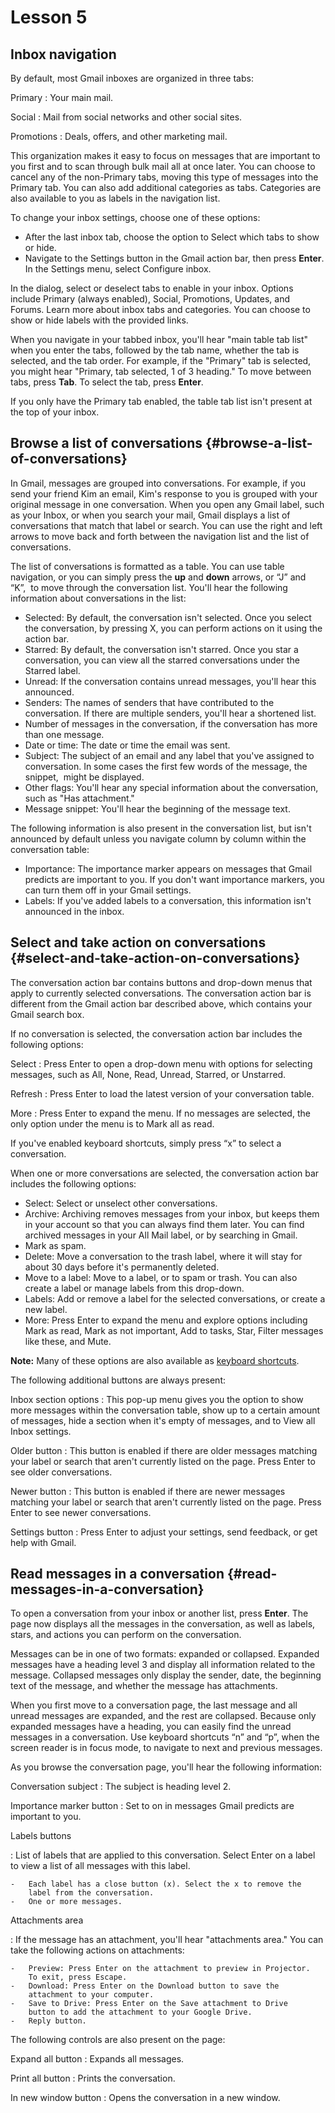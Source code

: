 # Lesson 5

## Inbox navigation

By default, most Gmail inboxes are organized in three tabs:

Primary
:   Your main mail.

Social
:   Mail from social networks and other social sites.

Promotions
:   Deals, offers, and other marketing mail.

This organization makes it easy to focus on messages that are important
to you first and to scan through bulk mail all at once later. You can
choose to cancel any of the non-Primary tabs, moving this type of
messages into the Primary tab. You can also add additional categories as
tabs. Categories are also available to you as labels in the navigation
list.

To change your inbox settings, choose one of these options:

-   After the last inbox tab, choose the option to Select which tabs to
    show or hide.
-   Navigate to the Settings button in the Gmail action bar, then press
    **Enter**. In the Settings menu, select Configure inbox.

In the dialog, select or deselect tabs to enable in your inbox. Options
include Primary (always enabled), Social, Promotions, Updates, and
Forums. Learn more about inbox tabs and categories. You can choose to
show or hide labels with the provided links.

When you navigate in your tabbed inbox, you'll hear "main table tab
list" when you enter the tabs, followed by the tab name, whether the tab
is selected, and the tab order. For example, if the "Primary" tab is
selected, you might hear "Primary, tab selected, 1 of 3 heading." To
move between tabs, press **Tab**. To select the tab, press **Enter**.

If you only have the Primary tab enabled, the table tab list isn't
present at the top of your inbox.

## Browse a list of conversations {#browse-a-list-of-conversations}

In Gmail, messages are grouped into conversations. For example, if you
send your friend Kim an email, Kim's response to you is grouped with
your original message in one conversation. When you open any Gmail
label, such as your Inbox, or when you search your mail, Gmail displays
a list of conversations that match that label or search. You can use the
right and left arrows to move back and forth between the navigation list
and the list of conversations.

The list of conversations is formatted as a table. You can use table
navigation, or you can simply press the **up** and **down** arrows, or
“J” and “K”,  to move through the conversation list. You'll hear the
following information about conversations in the list:

-   Selected: By default, the conversation isn't selected. Once you
    select the conversation, by pressing X, you can perform actions on
    it using the action bar.
-   Starred: By default, the conversation isn't starred. Once you star a
    conversation, you can view all the starred conversations under the
    Starred label.
-   Unread: If the conversation contains unread messages, you'll hear
    this announced.
-   Senders: The names of senders that have contributed to the
    conversation. If there are multiple senders, you'll hear a shortened
    list.
-   Number of messages in the conversation, if the conversation has more
    than one message.
-   Date or time: The date or time the email was sent.
-   Subject: The subject of an email and any label that you've assigned
    to conversation. In some cases the first few words of the message,
    the snippet,  might be displayed.
-   Other flags: You'll hear any special information about the
    conversation, such as "Has attachment."
-   Message snippet: You'll hear the beginning of the message text.

The following information is also present in the conversation list, but
isn't announced by default unless you navigate column by column within
the conversation table:

-   Importance: The importance marker appears on messages that Gmail
    predicts are important to you. If you don't want importance markers,
    you can turn them off in your Gmail settings.
-   Labels: If you've added labels to a conversation, this information
    isn't announced in the inbox.

## Select and take action on conversations {#select-and-take-action-on-conversations}

The conversation action bar contains buttons and drop-down menus that
apply to currently selected conversations. The conversation action bar
is different from the Gmail action bar described above, which contains
your Gmail search box.

If no conversation is selected, the conversation action bar includes the
following options:

Select
:   Press Enter to open a drop-down menu with options for selecting
    messages, such as All, None, Read, Unread, Starred, or Unstarred.

Refresh
:   Press Enter to load the latest version of your conversation table.

More
:   Press Enter to expand the menu. If no messages are selected, the
    only option under the menu is to Mark all as read.

If you've enabled keyboard shortcuts, simply press “x” to select a
conversation.

When one or more conversations are selected, the conversation action bar
includes the following options:

-   Select: Select or unselect other conversations.
-   Archive: Archiving removes messages from your inbox, but keeps them
    in your account so that you can always find them later. You can find
    archived messages in your All Mail label, or by searching in Gmail.
-   Mark as spam.
-   Delete: Move a conversation to the trash label, where it will stay
    for about 30 days before it's permanently deleted.
-   Move to a label: Move to a label, or to spam or trash. You can also
    create a label or manage labels from this drop-down.
-   Labels: Add or remove a label for the selected conversations, or
    create a new label.
-   More: Press Enter to expand the menu and explore options including
    Mark as read, Mark as not important, Add to tasks, Star, Filter
    messages like these, and Mute.

<aside markdown="1">

**Note:** Many of these options are also available as [keyboard
shortcuts](https://support.google.com/mail/answer/6594).

</aside>

The following additional buttons are always present:

Inbox section options
:   This pop-up menu gives you the option to show more messages within
    the conversation table, show up to a certain amount of messages,
    hide a section when it's empty of messages, and to View all Inbox
    settings.

Older button
:   This button is enabled if there are older messages matching your
    label or search that aren't currently listed on the page. Press
    Enter to see older conversations.

Newer button
:   This button is enabled if there are newer messages matching your
    label or search that aren't currently listed on the page. Press
    Enter to see newer conversations.

Settings button
:   Press Enter to adjust your settings, send feedback, or get help with
    Gmail.

## Read messages in a conversation {#read-messages-in-a-conversation}

To open a conversation from your inbox or another list, press **Enter**.
The page now displays all the messages in the conversation, as well as
labels, stars, and actions you can perform on the conversation.

Messages can be in one of two formats: expanded or collapsed. Expanded
messages have a heading level 3 and display all information related to
the message. Collapsed messages only display the sender, date, the
beginning text of the message, and whether the message has attachments.

When you first move to a conversation page, the last message and all
unread messages are expanded, and the rest are collapsed. Because only
expanded messages have a heading, you can easily find the unread
messages in a conversation. Use keyboard shortcuts “n” and “p”, when the
screen reader is in focus mode, to navigate to next and previous
messages.

As you browse the conversation page, you'll hear the following
information:

Conversation subject
:   The subject is heading level 2.

Importance marker button
:   Set to on in messages Gmail predicts are important to you.

Labels buttons

:   List of labels that are applied to this conversation. Select Enter
    on a label to view a list of all messages with this label.

    -   Each label has a close button (x). Select the x to remove the
        label from the conversation.
    -   One or more messages.

Attachments area

:   If the message has an attachment, you'll hear "attachments area."
    You can take the following actions on attachments:

    -   Preview: Press Enter on the attachment to preview in Projector.
        To exit, press Escape.
    -   Download: Press Enter on the Download button to save the
        attachment to your computer.
    -   Save to Drive: Press Enter on the Save attachment to Drive
        button to add the attachment to your Google Drive.
    -   Reply button.

The following controls are also present on the page:

Expand all button
:   Expands all messages.

Print all button
:   Prints the conversation.

In new window button
:   Opens the conversation in a new window.

